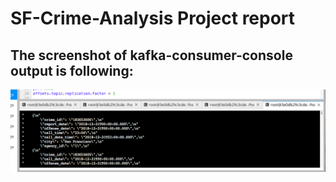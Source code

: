 # SF-Crime-Analysis Project report

## The screenshot of kafka-consumer-console output is following:

![kafka-consumer-console Output Screentshot](https://github.com/johirbuet/SF-Crime-Analysis/blob/master/consumerconsolescreentshot.png "kafka-consumer-console Output")

